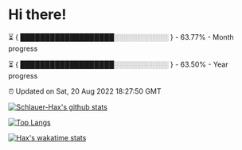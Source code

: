 # Hi there!

⏳ { ███████████████████░░░░░░░░░░░ } - 63.77% - Month progress

⏳ { ███████████████████░░░░░░░░░░░ } - 63.50% - Year progress

⏰ Updated on Sat, 20 Aug 2022 18:27:50 GMT


[![Schlauer-Hax's github stats](https://github-readme-stats.vercel.app/api?username=Schlauer-Hax&show_icons=true&theme=dark&count_private=true)](https://github.com/Schlauer-Hax)


[![Top Langs](https://github-readme-stats.vercel.app/api/top-langs/?username=Schlauer-Hax&layout=compact&theme=dark)](https://github.com/Schlauer-Hax?tab=repositories)


[![Hax's wakatime stats](https://github-readme-stats.vercel.app/api/wakatime?username=Hax&theme=dark)](https://wakatime.com/@Hax)

